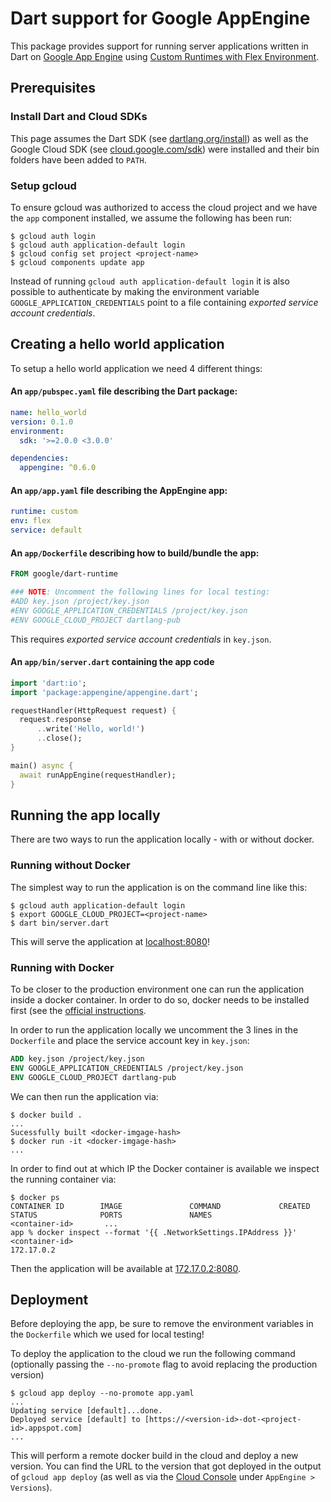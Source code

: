 # Dart support for Google AppEngine

This package provides support for running server applications written in Dart on
[Google App Engine](https://cloud.google.com/appengine/) using
[Custom Runtimes with Flex Environment](https://cloud.google.com/appengine/docs/flexible/custom-runtimes/).


## Prerequisites

### Install Dart and Cloud SDKs

This page assumes the Dart SDK (see
[dartlang.org/install](https://www.dartlang.org/install)) as well as the Google
Cloud SDK (see [cloud.google.com/sdk](https://cloud.google.com/sdk/)) were
installed and their bin folders have been added to `PATH`.

### Setup gcloud

To ensure gcloud was authorized to access the cloud project and we have the
`app` component installed, we assume the following has been run:
```console
$ gcloud auth login
$ gcloud auth application-default login
$ gcloud config set project <project-name>
$ gcloud components update app
```

Instead of running `gcloud auth application-default login` it is also possible
to authenticate by making the environment variable
`GOOGLE_APPLICATION_CREDENTIALS` point to a file containing
_exported service account credentials_.

## Creating a hello world application

To setup a hello world application we need 4 different things:

#### An `app/pubspec.yaml` file describing the Dart package:
```yaml
name: hello_world
version: 0.1.0
environment:
  sdk: '>=2.0.0 <3.0.0'

dependencies:
  appengine: ^0.6.0
```
#### An `app/app.yaml` file describing the AppEngine app:
```yaml
runtime: custom
env: flex
service: default
```
#### An `app/Dockerfile` describing how to build/bundle the app:
```Dockerfile
FROM google/dart-runtime

### NOTE: Uncomment the following lines for local testing:
#ADD key.json /project/key.json
#ENV GOOGLE_APPLICATION_CREDENTIALS /project/key.json
#ENV GOOGLE_CLOUD_PROJECT dartlang-pub
```

This requires _exported service account credentials_ in `key.json`.

#### An `app/bin/server.dart` containing the app code
```dart
import 'dart:io';
import 'package:appengine/appengine.dart';

requestHandler(HttpRequest request) {
  request.response
      ..write('Hello, world!')
      ..close();
}

main() async {
  await runAppEngine(requestHandler);
}
```

## Running the app locally

There are two ways to run the application locally - with or without docker.

### Running without Docker

The simplest way to run the application is on the command line like this:
```console
$ gcloud auth application-default login
$ export GOOGLE_CLOUD_PROJECT=<project-name>
$ dart bin/server.dart
```

This will serve the application at [localhost:8080](http://localhost:8080)!

### Running with Docker

To be closer to the production environment one can run the application inside a
docker container. In order to do so, docker needs to be installed first (see the
[official instructions](https://docs.docker.com/engine/installation/).

In order to run the application locally we uncomment the 3 lines in the
`Dockerfile` and place the service account key in `key.json`:
```Dockerfile
ADD key.json /project/key.json
ENV GOOGLE_APPLICATION_CREDENTIALS /project/key.json
ENV GOOGLE_CLOUD_PROJECT dartlang-pub
```

We can then run the application via:
```console
$ docker build .
...
Sucessfully built <docker-imgage-hash>
$ docker run -it <docker-imgage-hash>
...
```

In order to find out at which IP the Docker container is available we inspect
the running container via:
```console
$ docker ps
CONTAINER ID        IMAGE               COMMAND             CREATED             STATUS              PORTS               NAMES
<container-id>       ...
app % docker inspect --format '{{ .NetworkSettings.IPAddress }}' <container-id>
172.17.0.2
```

Then the application will be available at [172.17.0.2:8080](http://172.17.0.2:8080).

## Deployment

Before deploying the app, be sure to remove the environment variables in the
`Dockerfile` which we used for local testing!

To deploy the application to the cloud we run the following command (optionally
passing the `--no-promote` flag to avoid replacing the production version)

```console
$ gcloud app deploy --no-promote app.yaml
...
Updating service [default]...done.
Deployed service [default] to [https://<version-id>-dot-<project-id>.appspot.com]
...
```

This will perform a remote docker build in the cloud and deploy a new version.
You can find the URL to the version that got deployed
in the output of `gcloud app deploy` (as well as via the
[Cloud Console](https://console.cloud.google.com) under `AppEngine > Versions`).


